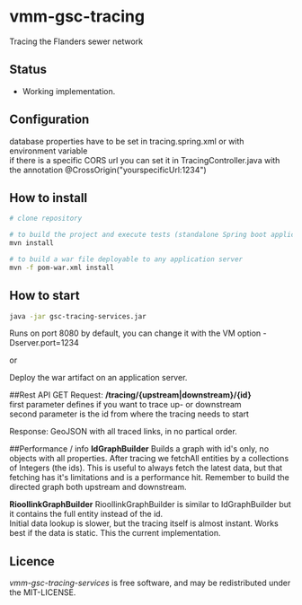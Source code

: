 # vmm-gsc-tracing
Tracing the Flanders sewer network

## Status
* Working implementation.

## Configuration
database properties have to be set in tracing.spring.xml or with environment variable<br />
if there is a specific CORS url you can set it in  TracingController.java with the annotation @CrossOrigin("yourspecificUrl:1234")

## How to install
```bash
# clone repository

# to build the project and execute tests (standalone Spring boot application)
mvn install

# to build a war file deployable to any application server
mvn -f pom-war.xml install
```

## How to start
```bash
java -jar gsc-tracing-services.jar
```
Runs on port 8080 by default, you can change it with the VM option -Dserver.port=1234

or

Deploy the war artifact on an application server.

##Rest API GET
Request:
**/tracing/{upstream|downstream}/{id}**<br />
first parameter defines if you want to trace up- or downstream<br />
second parameter is the id from where the tracing needs to start

Response: GeoJSON with all traced links, in no partical order.

##Performance / info
**IdGraphBuilder**
Builds a graph with id's only, no objects with all properties.
After tracing we fetchAll entities by a collections of Integers (the ids).
This is useful to always fetch the latest data, but that fetching has it's limitations and is a performance hit.
Remember to build the directed graph both upstream and downstream.<br />

**RioollinkGraphBuilder**
RioollinkGraphBuilder is similar to IdGraphBuilder but it contains the full entity instead of the id.<br />
Initial data lookup is slower, but the tracing itself is almost instant.
Works best if the data is static. This the current implementation.

## Licence 
*vmm-gsc-tracing-services* is free software, and may be redistributed under the MIT-LICENSE.